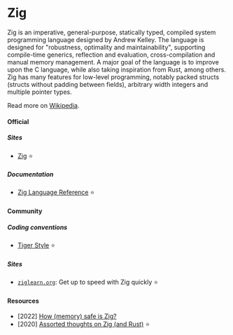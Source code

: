 # Zig

Zig is an imperative, general-purpose, statically typed, compiled system programming language designed by Andrew Kelley. The language is designed for "robustness, optimality and maintainability", supporting compile-time generics, reflection and evaluation, cross-compilation and manual memory management. A major goal of the language is to improve upon the C language, while also taking inspiration from Rust, among others. Zig has many features for low-level programming, notably packed structs (structs without padding between fields), arbitrary width integers and multiple pointer types.

Read more on [Wikipedia](https://en.wikipedia.org/wiki/Zig_(programming_language)).

#### Official

##### Sites
- [Zig](https://ziglang.org) ⭐

##### Documentation
- [Zig Language Reference](https://ziglang.org/documentation/master) ⭐

#### Community

##### Coding conventions
  - [Tiger Style](https://github.com/tigerbeetledb/tigerbeetle/blob/main/docs/TIGER_STYLE.md) ⭐

##### Sites
- [`ziglearn.org`](https://ziglearn.org): Get up to speed with Zig quickly ⭐

#### Resources
- [2022] [How (memory) safe is Zig?](https://www.scattered-thoughts.net/writing/how-safe-is-zig)
- [2020] [Assorted thoughts on Zig (and Rust)](https://www.scattered-thoughts.net/writing/assorted-thoughts-on-zig-and-rust) ⭐
